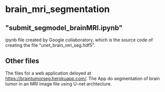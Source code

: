 # brain_mri_segmentation

## "submit_segmodel_brainMRI.ipynb"
ipynb file created by Google collaboratory, which is the source code of creating the file "unet_brain_mri_seg.hdf5".

## Other files
The files for a web application deloyed at https://braintumorseg.herokuapp.com/.
The App do segmentation of brain tumor in an MRI image file using U-net archtecture.

